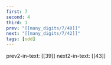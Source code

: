 ```yaml
---
first: 7
second: 4
third: 1
prev: "[[many_digits/7/40]]"
next: "[[many_digits/7/42]]"
tags: [odd]
---
```

prev2-in-text: [[39]]
next2-in-text: [[43]]
